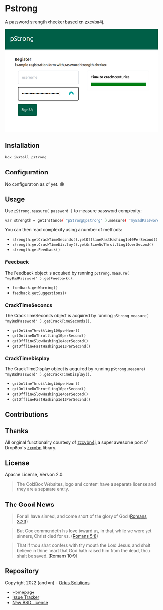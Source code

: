 # Pstrong

A password strength checker based on [zxcvbn4j](https://github.com/nulab/zxcvbn4j).

![Demo of pStrong showing "Time to crack: Centuries" on a registration form password field](pstrong-demo.png)

## Installation

```bash
box install pstrong
```

## Configuration

No configuration as of yet. 😁

## Usage

Use `pStrong.measure( password )` to measure password complexity:

```bash
var strength = getInstance( "pStrong@pstrong" ).measure( "myBadPassword" );
```

You can then read complexity using a number of methods:

* `strength.getCrackTimeSeconds().getOfflineFastHashing1e10PerSecond()`
* `strength.getCrackTimeDisplay().getOnlineNoThrottling10perSecond()`
* `strength.getFeedback()`

### Feedback

The Feedback object is acquired by running `pStrong.measure( "myBadPassword" ).getFeedback()`.

* `feedback.getWarning()`
* `feedback.getSuggestions()`

### CrackTimeSeconds

The CrackTimeSeconds object is acquired by running `pStrong.measure( "myBadPassword" ).getCrackTimeSeconds()`.

* `getOnlineThrottling100perHour()`
* `getOnlineNoThrottling10perSecond()`
* `getOfflineSlowHashing1e4perSecond()`
* `getOfflineFastHashing1e10PerSecond()`

### CrackTimeDisplay

The CrackTimeDisplay object is acquired by running `pStrong.measure( "myBadPassword" ).getCrackTimeDisplay()`.

* `getOnlineThrottling100perHour()`
* `getOnlineNoThrottling10perSecond()`
* `getOfflineSlowHashing1e4perSecond()`
* `getOfflineFastHashing1e10PerSecond()`

## Contributions

## Thanks

All original functionality courtesy of [zxcvbn4j](https://github.com/nulab/zxcvbn4j), a super awesome port of DropBox's [zxcvbn](https://github.com/dropbox/zxcvbn) library.

## License

Apache License, Version 2.0.

> The ColdBox Websites, logo and content have a separate license and they are a separate entity.

## The Good News

> For all have sinned, and come short of the glory of God ([Romans 3:23](https://www.kingjamesbibleonline.org/Romans-3-23/))

> But God commendeth his love toward us, in that, while we were yet sinners, Christ died for us. ([Romans 5:8](https://www.kingjamesbibleonline.org/Romans-5-8))

> That if thou shalt confess with thy mouth the Lord Jesus, and shalt believe in thine heart that God hath raised him from the dead, thou shalt be saved. ([Romans 10:9](https://www.kingjamesbibleonline.org/Romans-10-9/))

## Repository

Copyright 2022 (and on) - [Ortus Solutions](https://www.ortussolutions.com/)

* [Homepage](https://github.com/coldbox-modules/cbmeilisearch)
* [Issue Tracker](https://github.com/coldbox-modules/cbmeilisearch/issues)
* [New BSD License](https://github.com/coldbox-modules/cbmeilisearch/blob/master/LICENSE.txt)
